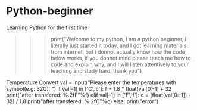 # Python-beginner
Learning Python for the first time
>>>print("Welcome to my python, I am a python beginner, I literally just started it today, and I got learning materials from internet, but i donnot actually know how the code below works, if you donnot mind please teach me how to code and explain why, and I will listen attentively to your teaching and study hard, thank you")

Temperature Convert
val = input("Please enter the temperatures with symbol(e.g: 32C): ")
if val[-1] in ['C','c']:
    f = 1.8 * float(val[0:-1] + 32
    print("after transfered: %.2fF"%f)
elif val[-1] in ['F','f']:
    c = (float(val[0:-1]) - 32) / 1.8
    print("after transfered: %.2fC"%c)
else:
    print("error")
